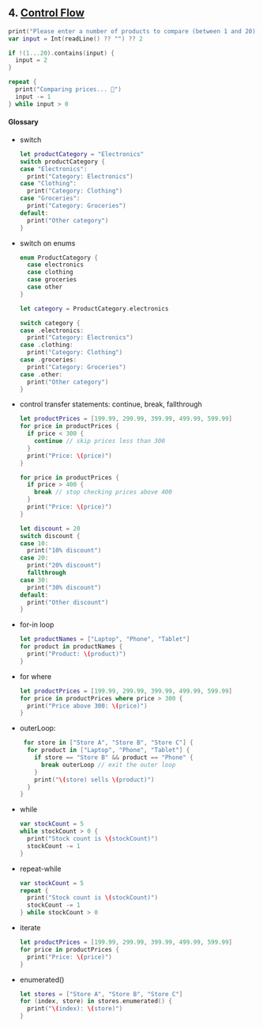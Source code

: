 ## 4. [Control Flow](https://docs.swift.org/swift-book/LanguageGuide/ControlFlow.html)

  ```swift
  print("Please enter a number of products to compare (between 1 and 20):")
  var input = Int(readLine() ?? "") ?? 2

  if !(1...20).contains(input) {
    input = 2 
  }

  repeat {
    print("Comparing prices... 🛒")
    input -= 1
  } while input > 0
  ```

  #### Glossary

  * switch
    ```swift
    let productCategory = "Electronics"
    switch productCategory {
    case "Electronics":
      print("Category: Electronics")
    case "Clothing":
      print("Category: Clothing")
    case "Groceries":
      print("Category: Groceries")
    default:
      print("Other category")
    }
    ```
  * switch on enums
      ```swift
      enum ProductCategory {
        case electronics
        case clothing
        case groceries
        case other
      }

      let category = ProductCategory.electronics

      switch category {
      case .electronics:
        print("Category: Electronics")
      case .clothing:
        print("Category: Clothing")
      case .groceries:
        print("Category: Groceries")
      case .other:
        print("Other category")
      }
      ```
  * control transfer statements: continue, break, fallthrough
    ```swift
    let productPrices = [199.99, 299.99, 399.99, 499.99, 599.99]
    for price in productPrices {
      if price < 300 {
        continue // skip prices less than 300
      }
      print("Price: \(price)")
    }

    for price in productPrices {
      if price > 400 {
        break // stop checking prices above 400
      }
      print("Price: \(price)")
    }

    let discount = 20
    switch discount {
    case 10:
      print("10% discount")
    case 20:
      print("20% discount")
      fallthrough
    case 30:
      print("30% discount")
    default:
      print("Other discount")
    }
    ```


  * for-in loop
    ```swift
    let productNames = ["Laptop", "Phone", "Tablet"]
    for product in productNames {
      print("Product: \(product)")
    }
    ```

  * for where
    ```swift
    let productPrices = [199.99, 299.99, 399.99, 499.99, 599.99]
    for price in productPrices where price > 300 {
      print("Price above 300: \(price)")
    }
    ```

  * outerLoop:
    ```swift
     for store in ["Store A", "Store B", "Store C"] {
      for product in ["Laptop", "Phone", "Tablet"] {
        if store == "Store B" && product == "Phone" {
          break outerLoop // exit the outer loop
        }
        print("\(store) sells \(product)")
      }
    }
    ```

  * while
    ```swift
    var stockCount = 5
    while stockCount > 0 {
      print("Stock count is \(stockCount)")
      stockCount -= 1
    }
    ```

  * repeat-while
    ```swift
    var stockCount = 5
    repeat {
      print("Stock count is \(stockCount)")
      stockCount -= 1
    } while stockCount > 0
    ```

  * iterate
    ```swift
    let productPrices = [199.99, 299.99, 399.99, 499.99, 599.99]
    for price in productPrices {
      print("Price: \(price)")
    }
    ```

  * enumerated()
    ```swift
    let stores = ["Store A", "Store B", "Store C"]
    for (index, store) in stores.enumerated() {
      print("\(index): \(store)")
    }
    ```